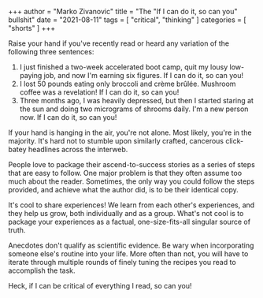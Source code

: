 +++
author = "Marko Zivanovic"
title = "The \"If I can do it, so can you\" bullshit"
date = "2021-08-11"
tags = [
    "critical", "thinking"
]
categories = [
    "shorts"
]
+++

Raise your hand if you've recently read or heard any variation of the following three sentences:

1. I just finished a two-week accelerated boot camp, quit my lousy low-paying job, and now I'm earning six figures. If I can do it, so can you!
2. I lost 50 pounds eating only broccoli and crème brûlée. Mushroom coffee was a revelation! If I can do it, so can you!
3. Three months ago, I was heavily depressed, but then I started staring at the sun and doing two micrograms of shrooms daily. I'm a new person now. If I can do it, so can you!

If your hand is hanging in the air, you're not alone. Most likely, you're in the majority. It's hard not to stumble upon similarly crafted, cancerous click-batey headlines across the interweb.

People love to package their ascend-to-success stories as a series of steps that are easy to follow. One major problem is that they often assume too much about the reader. Sometimes, the only way you could follow the steps provided, and achieve what the author did, is to be their identical copy.

It's cool to share experiences! We learn from each other's experiences, and they help us grow, both individually and as a group. What's not cool is to package your experiences as a factual, one-size-fits-all singular source of truth.

Anecdotes don't qualify as scientific evidence. Be wary when incorporating someone else's routine into your life. More often than not, you will have to iterate through multiple rounds of finely tuning the recipes you read to accomplish the task.

Heck, if I can be critical of everything I read, so can you!